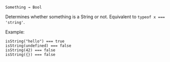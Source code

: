 `Something → Bool`

Determines whether something is a String or not. Equivalent to `typeof x === 'string'`.

Example:

	isString("hello") === true
	isString(undefined) === false
	isString(42) === false
	isString({}) === false
